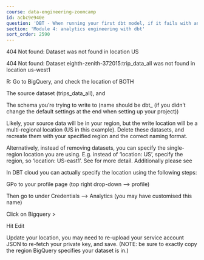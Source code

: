 ```yaml
---
course: data-engineering-zoomcamp
id: acbc9e940e
question: 'DBT - When running your first dbt model, if it fails with an error:'
section: 'Module 4: analytics engineering with dbt'
sort_order: 2590
---
```


404 Not found: Dataset was not found in location US

404 Not found: Dataset eighth-zenith-372015:trip_data_all was not found in location us-west1

R: Go to BigQuery, and check the location of BOTH

The source dataset (trips_data_all), and

The schema you’re trying to write to (name should be 	dbt_<first initial><last name> (if you didn’t change the default settings at the end when setting up your project))

Likely, your source data will be in your region, but the write location will be a multi-regional location (US in this example). Delete these datasets, and recreate them with your specified region and the correct naming format.

Alternatively, instead of removing datasets, you can specify the single-region location you are using. E.g. instead of ‘location: US’, specify the region, so ‘location: US-east1’. See  for more detail. Additionally please see

In DBT cloud you can actually specify the location using the following steps:

GPo to your profile page (top right drop-down --> profile)

Then go to under Credentials --> Analytics (you may have customised this name)

Click on Bigquery >

Hit Edit

Update your location, you may need to re-upload your service account JSON to re-fetch your private key, and save. (NOTE: be sure to exactly copy the region BigQuery specifies your dataset is in.)

